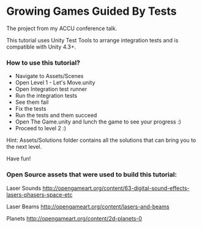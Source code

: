 Growing Games Guided By Tests
=========================

The project from my ACCU conference talk.

This tutorial uses Unity Test Tools to arrange integration tests and is compatible with Unity 4.3+.

### How to use this tutorial?
* Navigate to Assets/Scenes
* Open Level 1 - Let's Move.unity
* Open Integration test runner
* Run the integration tests
* See them fail
* Fix the tests
* Run the tests and them succeed
* Open The Game.unity and lunch the game to see your progress :)
* Proceed to level 2 :)

Hint:
Assets/Solutions folder contains all the solutions that can bring you to the next level.

Have fun!

### Open Source assets that were used to build this tutorial:

Laser Sounds
http://opengameart.org/content/63-digital-sound-effects-lasers-phasers-space-etc

Laser Beams
http://opengameart.org/content/lasers-and-beams

Planets
http://opengameart.org/content/2d-planets-0